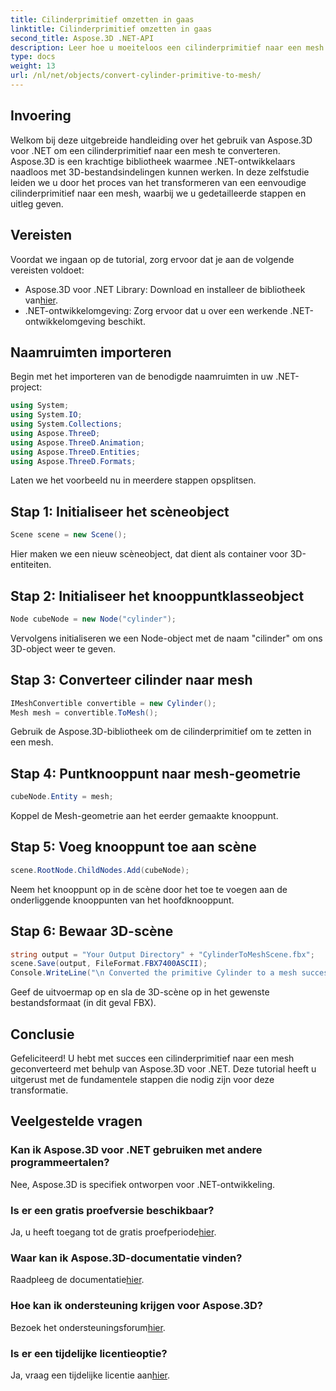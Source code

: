```yaml
---
title: Cilinderprimitief omzetten in gaas
linktitle: Cilinderprimitief omzetten in gaas
second_title: Aspose.3D .NET-API
description: Leer hoe u moeiteloos een cilinderprimitief naar een mesh kunt converteren met Aspose.3D voor .NET. Volg onze stapsgewijze handleiding voor naadloze 3D-transformaties.
type: docs
weight: 13
url: /nl/net/objects/convert-cylinder-primitive-to-mesh/
---
```

## Invoering
Welkom bij deze uitgebreide handleiding over het gebruik van Aspose.3D voor .NET om een cilinderprimitief naar een mesh te converteren. Aspose.3D is een krachtige bibliotheek waarmee .NET-ontwikkelaars naadloos met 3D-bestandsindelingen kunnen werken. In deze zelfstudie leiden we u door het proces van het transformeren van een eenvoudige cilinderprimitief naar een mesh, waarbij we u gedetailleerde stappen en uitleg geven.
## Vereisten
Voordat we ingaan op de tutorial, zorg ervoor dat je aan de volgende vereisten voldoet:
-  Aspose.3D voor .NET Library: Download en installeer de bibliotheek van[hier](https://releases.aspose.com/3d/net/).
- .NET-ontwikkelomgeving: Zorg ervoor dat u over een werkende .NET-ontwikkelomgeving beschikt.
## Naamruimten importeren
Begin met het importeren van de benodigde naamruimten in uw .NET-project:
```csharp
using System;
using System.IO;
using System.Collections;
using Aspose.ThreeD;
using Aspose.ThreeD.Animation;
using Aspose.ThreeD.Entities;
using Aspose.ThreeD.Formats;
```
Laten we het voorbeeld nu in meerdere stappen opsplitsen.
## Stap 1: Initialiseer het scèneobject
```csharp
Scene scene = new Scene();
```
Hier maken we een nieuw scèneobject, dat dient als container voor 3D-entiteiten.
## Stap 2: Initialiseer het knooppuntklasseobject
```csharp
Node cubeNode = new Node("cylinder");
```
Vervolgens initialiseren we een Node-object met de naam "cilinder" om ons 3D-object weer te geven.
## Stap 3: Converteer cilinder naar mesh
```csharp
IMeshConvertible convertible = new Cylinder();
Mesh mesh = convertible.ToMesh();
```
Gebruik de Aspose.3D-bibliotheek om de cilinderprimitief om te zetten in een mesh.
## Stap 4: Puntknooppunt naar mesh-geometrie
```csharp
cubeNode.Entity = mesh;
```
Koppel de Mesh-geometrie aan het eerder gemaakte knooppunt.
## Stap 5: Voeg knooppunt toe aan scène
```csharp
scene.RootNode.ChildNodes.Add(cubeNode);
```
Neem het knooppunt op in de scène door het toe te voegen aan de onderliggende knooppunten van het hoofdknooppunt.
## Stap 6: Bewaar 3D-scène
```csharp
string output = "Your Output Directory" + "CylinderToMeshScene.fbx";
scene.Save(output, FileFormat.FBX7400ASCII);
Console.WriteLine("\n Converted the primitive Cylinder to a mesh successfully.\nFile saved at " + output);
```
Geef de uitvoermap op en sla de 3D-scène op in het gewenste bestandsformaat (in dit geval FBX).
## Conclusie
Gefeliciteerd! U hebt met succes een cilinderprimitief naar een mesh geconverteerd met behulp van Aspose.3D voor .NET. Deze tutorial heeft u uitgerust met de fundamentele stappen die nodig zijn voor deze transformatie.
## Veelgestelde vragen
### Kan ik Aspose.3D voor .NET gebruiken met andere programmeertalen?
Nee, Aspose.3D is specifiek ontworpen voor .NET-ontwikkeling.
### Is er een gratis proefversie beschikbaar?
 Ja, u heeft toegang tot de gratis proefperiode[hier](https://releases.aspose.com/).
### Waar kan ik Aspose.3D-documentatie vinden?
 Raadpleeg de documentatie[hier](https://reference.aspose.com/3d/net/).
### Hoe kan ik ondersteuning krijgen voor Aspose.3D?
 Bezoek het ondersteuningsforum[hier](https://forum.aspose.com/c/3d/18).
### Is er een tijdelijke licentieoptie?
 Ja, vraag een tijdelijke licentie aan[hier](https://purchase.aspose.com/temporary-license/).